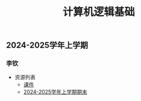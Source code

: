 ﻿---
title: 计算机逻辑基础
dir:
  link: true
---
## 2024-2025学年上学期

### 李钦

- 资源列表
  - [课件](https://drive.vanillaaaa.org/d/SharedCourses/%E8%BD%AF%E4%BB%B6%E5%B7%A5%E7%A8%8B%E5%AD%A6%E9%99%A2/%E8%AE%A1%E7%AE%97%E6%9C%BA%E9%80%BB%E8%BE%91%E5%9F%BA%E7%A1%80/%E8%AE%A1%E7%AE%97%E6%9C%BA%E9%80%BB%E8%BE%91%E5%9F%BA%E7%A1%80_%E8%BD%AF%E4%BB%B6%E5%B7%A5%E7%A8%8B%E5%AD%A6%E9%99%A2_2024Fall_%E8%AF%BE%E4%BB%B6.zip?sign=e_KyQ6N5IvRHDtidWhLSccXDqhy4yGVST-cxYX-xZZs=:0)
  - [2024-2025学年上学期期末](./2024-2025学年上学期期末)
